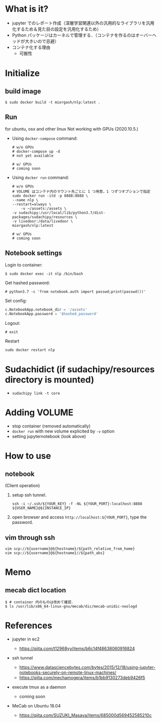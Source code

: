 # What is it?

- jupyter でのレポート作成（深層学習関連以外の汎用的なライブラリを汎用化するため＆見た目の設定を汎用化するため）
- Python パッケージはカーネルで管理する．（コンテナを作るのはオーバーヘッドが大きいので忌避）
- コンテナ化する理由
    - 可搬性

# Initialize

## build image

```
$ sudo docker build -t miorgash/nlp:latest .
```

## Run

for ubuntu, osx and other linux
Not working with GPUs (2020.10.5.)

- Using `docker-compose` command:

    ```
    # w/o GPUs
    # docker-compose up -d
    # not yet available

    # w/ GPUs
    # coming soon
    ```

- Using `docker run` command:

    ```
    # w/o GPUs
    # VOLUME はコンテナ内のマウント先ごとに 1 つ用意，1 つずつオプションで指定
    sudo docker run -itd -p 8888:8888 \
	--name nlp \
	--restart=always \
        -v ~/assets:/assets \
	-v sudachipy:/usr/local/lib/python3.7/dist-packages/sudachipy/resources \
	-v livedoor:/data/livedoor \
	miorgash/nlp:latest

    # w/ GPUs
    # coming soon
    ```


## Notebook settings

Login to container:

```
$ sudo docker exec -it nlp /bin/bash
```

Get hashed password:

```
# python3.7 -c 'from notebook.auth import passwd;print(passwd())'
```

Set config:

```~/.jupyter/jupyter_notebook_config.py
c.NotebookApp.notebook_dir = '/assets'
c.NotebookApp.password = '$hashed_password'
```

Logout:

```
# exit
```

Restart

```
sudo docker restart nlp
```

# Sudachidict (if sudachipy/resources directory is mounted)

- `sudachipy link -t core`

# Adding VOLUME

- stop container (removed automatically)
- `docker run` with new volume explicited by `-v` option
- setting jupyternotebook (look above)


# How to use
## notebook
(Client operation)
1. setup ssh tunnel.

    ```console
    ssh -i ~/.ssh/${YOUR_KEY} -f -NL ${YOUR_PORT}:localhost:8888 ${USER_NAME}@${INSTANCE_IP}
    ```

1. open browser and access `http://localhost:${YOUR_PORT}`, type the password.

## vim through ssh

```
vim scp://${username}@${hostname}/${path_relative_from_home}
vim scp://${username}@${hostname}//${path_abs}
```

# Memo
## mecab dict location
```
$ # container 内のものは改めて確認．
$ ls /usr/lib/x86_64-linux-gnu/mecab/dic/mecab-unidic-neologd
```

# References
- jupyter in ec2
  - https://qiita.com/t12968yy/items/b6c14f48638060916824
- ssh tunnel
  - https://www.datasciencebytes.com/bytes/2015/12/18/using-jupyter-notebooks-securely-on-remote-linux-machines/
  - https://qiita.com/mechamogera/items/b1bb9130273deb9426f5
- execute tmux as a daemon
  - coming soon

- MeCab on Ubuntu 18.04
  - https://qiita.com/SUZUKI_Masaya/items/685000d569452585210c

